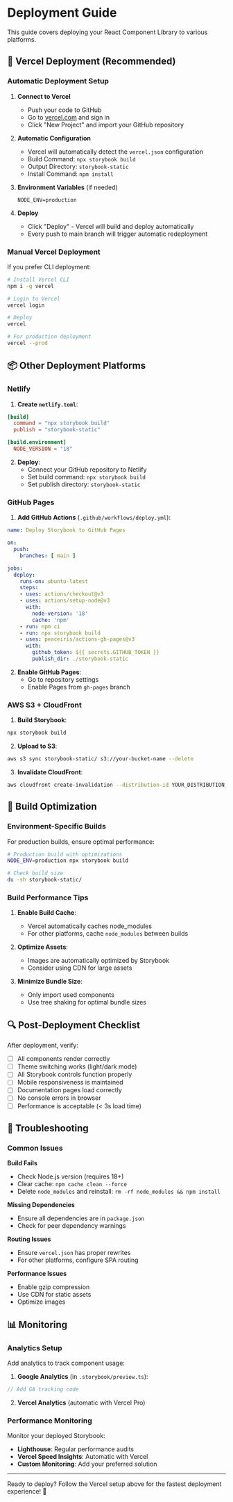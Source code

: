 # Deployment Guide

This guide covers deploying your React Component Library to various platforms.

## 🚀 Vercel Deployment (Recommended)

### Automatic Deployment Setup

1. **Connect to Vercel**
   - Push your code to GitHub
   - Go to [vercel.com](https://vercel.com) and sign in
   - Click "New Project" and import your GitHub repository

2. **Automatic Configuration**
   - Vercel will automatically detect the `vercel.json` configuration
   - Build Command: `npx storybook build`
   - Output Directory: `storybook-static`
   - Install Command: `npm install`

3. **Environment Variables** (if needed)
   ```
   NODE_ENV=production
   ```

4. **Deploy**
   - Click "Deploy" - Vercel will build and deploy automatically
   - Every push to main branch will trigger automatic redeployment

### Manual Vercel Deployment

If you prefer CLI deployment:

```bash
# Install Vercel CLI
npm i -g vercel

# Login to Vercel
vercel login

# Deploy
vercel

# For production deployment
vercel --prod
```

## 📦 Other Deployment Platforms

### Netlify

1. **Create `netlify.toml`**:
```toml
[build]
  command = "npx storybook build"
  publish = "storybook-static"

[build.environment]
  NODE_VERSION = "18"
```

2. **Deploy**:
   - Connect your GitHub repository to Netlify
   - Set build command: `npx storybook build`
   - Set publish directory: `storybook-static`

### GitHub Pages

1. **Add GitHub Actions** (`.github/workflows/deploy.yml`):
```yaml
name: Deploy Storybook to GitHub Pages

on:
  push:
    branches: [ main ]

jobs:
  deploy:
    runs-on: ubuntu-latest
    steps:
    - uses: actions/checkout@v3
    - uses: actions/setup-node@v3
      with:
        node-version: '18'
        cache: 'npm'
    - run: npm ci
    - run: npx storybook build
    - uses: peaceiris/actions-gh-pages@v3
      with:
        github_token: ${{ secrets.GITHUB_TOKEN }}
        publish_dir: ./storybook-static
```

2. **Enable GitHub Pages**:
   - Go to repository settings
   - Enable Pages from `gh-pages` branch

### AWS S3 + CloudFront

1. **Build Storybook**:
```bash
npx storybook build
```

2. **Upload to S3**:
```bash
aws s3 sync storybook-static/ s3://your-bucket-name --delete
```

3. **Invalidate CloudFront**:
```bash
aws cloudfront create-invalidation --distribution-id YOUR_DISTRIBUTION_ID --paths "/*"
```

## 🔧 Build Optimization

### Environment-Specific Builds

For production builds, ensure optimal performance:

```bash
# Production build with optimizations
NODE_ENV=production npx storybook build

# Check build size
du -sh storybook-static/
```

### Build Performance Tips

1. **Enable Build Cache**:
   - Vercel automatically caches node_modules
   - For other platforms, cache `node_modules` between builds

2. **Optimize Assets**:
   - Images are automatically optimized by Storybook
   - Consider using CDN for large assets

3. **Minimize Bundle Size**:
   - Only import used components
   - Use tree shaking for optimal bundle sizes

## 🔍 Post-Deployment Checklist

After deployment, verify:

- [ ] All components render correctly
- [ ] Theme switching works (light/dark mode)
- [ ] All Storybook controls function properly
- [ ] Mobile responsiveness is maintained
- [ ] Documentation pages load correctly
- [ ] No console errors in browser
- [ ] Performance is acceptable (< 3s load time)

## 🐛 Troubleshooting

### Common Issues

**Build Fails**
- Check Node.js version (requires 18+)
- Clear cache: `npm cache clean --force`
- Delete `node_modules` and reinstall: `rm -rf node_modules && npm install`

**Missing Dependencies**
- Ensure all dependencies are in `package.json`
- Check for peer dependency warnings

**Routing Issues**
- Ensure `vercel.json` has proper rewrites
- For other platforms, configure SPA routing

**Performance Issues**
- Enable gzip compression
- Use CDN for static assets
- Optimize images

## 📊 Monitoring

### Analytics Setup

Add analytics to track component usage:

1. **Google Analytics** (in `.storybook/preview.ts`):
```javascript
// Add GA tracking code
```

2. **Vercel Analytics** (automatic with Vercel Pro)

### Performance Monitoring

Monitor your deployed Storybook:

- **Lighthouse**: Regular performance audits
- **Vercel Speed Insights**: Automatic with Vercel
- **Custom Monitoring**: Add your preferred solution

---

Ready to deploy? Follow the Vercel setup above for the fastest deployment experience! 🚀